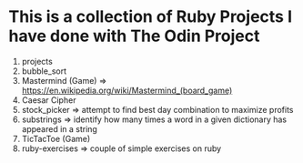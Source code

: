 # This is a collection of Ruby Projects I have done with The Odin Project


1. projects
  1. bubble_sort 
  2. Mastermind (Game) => https://en.wikipedia.org/wiki/Mastermind_(board_game)
  3. Caesar Cipher
  4. stock_picker => attempt to find best day combination to maximize profits
  5. substrings => identify how many times a word in a given dictionary has appeared in a string
  6. TicTacToe (Game)
2. ruby-exercises => couple of simple exercises on ruby